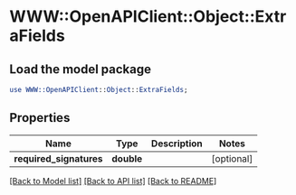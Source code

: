 # WWW::OpenAPIClient::Object::ExtraFields

## Load the model package
```perl
use WWW::OpenAPIClient::Object::ExtraFields;
```

## Properties
Name | Type | Description | Notes
------------ | ------------- | ------------- | -------------
**required_signatures** | **double** |  | [optional] 

[[Back to Model list]](../README.md#documentation-for-models) [[Back to API list]](../README.md#documentation-for-api-endpoints) [[Back to README]](../README.md)



